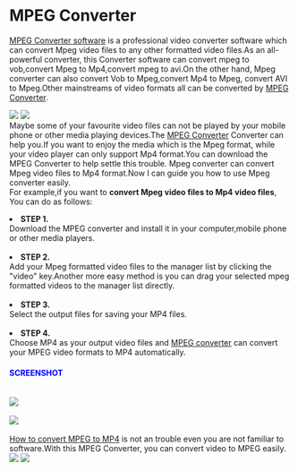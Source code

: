<h1>MPEG Converter</h1>
<a href="http://www.lionsea.com/product_mpegconverterultimate.php">MPEG Converter software</a> is a professional video converter software which can convert Mpeg video files to any other formatted video files.As an all-powerful converter, this Converter software can convert mpeg to vob,convert Mpeg to Mp4,convert mpeg to avi.On the other hand, Mpeg converter can also convert Vob to Mpeg,convert Mp4 to Mpeg, convert AVI to Mpeg.Other mainstreams of video formats all can be converted by <a href="http://mpegconvertersoftware.weebly.com/">MPEG Converter</a>.<br>

<a href="http://www.lionsea.com/download/video/Lionsea_MPEG_Converter_Ultimate_Setup.exe"><img src="http://c.lionsea.net//smilelina/windows%20version%20download.gif" /></a>
<a href="http://lionsea.downhere.hop.clickbank.net/?tid=aipan&tu=convmacdown"><img src="http://c.lionsea.net//smilelina/Mac%20version%20download.gif" /></a><br>
Maybe some of your favourite video files can not be played by your mobile phone or other media playing devices.The <a href="http://www.lionsea.com/product_mpegconverterultimate.php">MPEG Converter</a> Converter can help you.If you want to enjoy the media which is the Mpeg format, while your video player can only support Mp4 format.You can download the MPEG Converter to help settle this trouble. Mpeg converter can convert Mpeg video files to Mp4 format.Now I can guide you how to use Mpeg converter easily.<br>
For example,if you want to <strong>convert Mpeg video files to Mp4 video files</strong>, You can do as follows:<BR>
<li><STRONG>STEP 1.</STRONG></li>Download the MPEG converter and install it in your computer,mobile phone or other media players.<BR><BR>
<li><STRONG>STEP 2.</STRONG></li>Add your Mpeg formatted video files to the manager list by clicking the "video" key.Another more easy method is you can drag your selected mpeg formatted videos to the manager list directly.<BR><BR>
<li><STRONG>STEP 3.</STRONG></li>Select the output files for saving your MP4 files.<BR><BR>
<li><STRONG>STEP 4.</STRONG></li>Choose MP4 as your output video files and <a href="http://mpegconvertersoftware.blogspot.com/2014/04/what-is-mpeg-converter.html">MPEG converter</a> can convert your MPEG video formats to MP4 automatically.<BR>
<H4><font color="blue">SCREENSHOT</font></H4><BR>
<a href="http://www.lionsea.com/product_mpegconverterultimate.php"><img src="http://c.lionsea.net//smilelina/mpeg1.png" /></a><br><br>
<a href="http://www.lionsea.com/download/video/Lionsea_MPEG_Converter_Ultimate_Setup.exe"><img src="http://c.lionsea.net//smilelina/mpeg2.png" /></a><br><br>
<a href="http://lionsea-mpeg-converter-ultimate.soft112.com/">How to convert MPEG to MP4</a> is not an trouble even you are not familiar to software.With this MPEG Converter, you can convert video to MPEG easily. <br>
<a href="http://www.lionsea.com/product_mpegconverterultimate.php"><img src="http://c.lionsea.net//smilelina/download_windows.png" /></a>                   <a href="http://lionsea.downhere.hop.clickbank.net/?tid=aipan&tu=convmacdown"><img src="http://c.lionsea.net//smilelina/download_mac.png" /></a>


